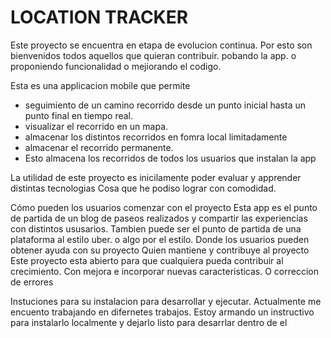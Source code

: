 LOCATION TRACKER
================

Este proyecto se encuentra en etapa de evolucion continua.
Por esto son bienvenidos todos aquellos que quieran contribuir.
pobando la app. o proponiendo funcionalidad o mejiorando el codigo.

Esta es una applicacion mobile que permite 

* seguimiento de un camino recorrido desde un punto inicial hasta un punto final en tiempo real. 
* visualizar el recorrido en un mapa.
* almacenar los distintos recorridos en fomra local limitadamente 
* almacenar el recorrido permanente.
* Esto almacena los recorridos de todos los usuarios que instalan la app

La utilidad de este proyecto es inicilamente poder evaluar y apprender distintas tecnologias
Cosa que he podiso lograr con comodidad.

Cómo pueden los usuarios comenzar con el proyecto
Esta app es el punto de partida de un blog de paseos realizados y compartir las experiencias con distintos ususarios.
Tambien puede ser el punto de partida de una plataforma al estilo uber. o algo por el estilo.
Donde los usuarios pueden obtener ayuda con su proyecto
Quien mantiene y contribuye al proyecto
Este proyecto esta abierto para que cualquiera pueda contribuir al crecimiento. Con mejora e incorporar nuevas caracteristicas. O  correccion de errores

Instuciones para su instalacion para desarrollar y ejecutar.
Actualmente me encuento trabajando en difernetes trabajos. 
Estoy armando un  instructivo para instalarlo localmente y dejarlo listo para desarrlar dentro de el
